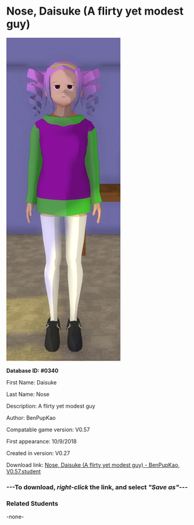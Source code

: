 # Nose, Daisuke (A flirty yet modest guy)

<img src="../../Files/Images/Nose, Daisuke (A flirty yet modest guy).png" title="Nose, Daisuke (A flirty yet modest guy) - BenPupKao, V0.57">

**Database ID: #0340**

First Name: Daisuke

Last Name: Nose

Description: A flirty yet modest guy

Author: BenPupKao

Compatable game version: V0.57

First appearance: 10/9/2018

Created in version: V0.27

Download link: <a href="https://raw.githubusercontent.com/Arbiter1223/Daigaku-Gurashi-Custom-Students/master/Files/Student%20Files/Nose%2C%20Daisuke%20(A%20flirty%20yet%20modest%20guy)%20-%20BenPupKao%2C%20V0.57.student">Nose, Daisuke (A flirty yet modest guy) - BenPupKao, V0.57.student</a>

### ---**To download, _right-click_ the link, and select _"Save as"_**---

### Related Students

-none-
